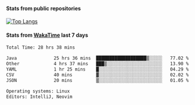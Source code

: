 #### Stats from public repositories

[![Top Langs](https://github-readme-stats.vercel.app/api/top-langs/?username=hyoghurt&layout=compact&exclude_repo=multiserver,docker_compose&langs_count=6)](https://github.com/anuraghazra/github-readme-stats)

#### Stats from [WakaTime](https://wakatime.com/@hyoghurt) last 7 days
<!--START_SECTION:waka-->

```txt
Total Time: 28 hrs 38 mins

Java              25 hrs 36 mins  ███████████████████▒░░░░░   77.02 %
Other             4 hrs 37 mins   ███▒░░░░░░░░░░░░░░░░░░░░░   13.90 %
YAML              1 hr 25 mins    █░░░░░░░░░░░░░░░░░░░░░░░░   04.29 %
CSV               40 mins         ▓░░░░░░░░░░░░░░░░░░░░░░░░   02.02 %
JSON              20 mins         ▒░░░░░░░░░░░░░░░░░░░░░░░░   01.05 %

Operating systems: Linux
Editors: IntelliJ, Neovim
```

<!--END_SECTION:waka-->
